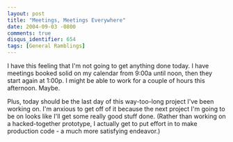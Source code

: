 ```yaml
---
layout: post
title: "Meetings, Meetings Everywhere"
date: 2004-09-03 -0800
comments: true
disqus_identifier: 654
tags: [General Ramblings]
---
```

I have this feeling that I'm not going to get anything done today. I
have meetings booked solid on my calendar from 9:00a until noon, then
they start again at 1:00p. I might be able to work for a couple of hours
this afternoon. Maybe.

 Plus, today should be the last day of this way-too-long project I've
been working on. I'm anxious to get off of it because the next project
I'm going to be on looks like I'll get some really good stuff done.
(Rather than working on a hacked-together prototype, I actually get to
put effort in to make production code - a much more satisfying
endeavor.)
